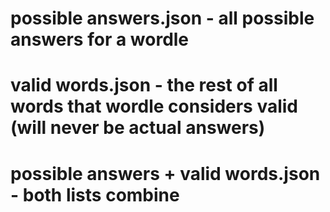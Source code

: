 # possible answers.json - all possible answers for a wordle
# valid words.json - the rest of all words that wordle considers valid (will never be actual answers)
# possible answers + valid words.json - both lists combine
